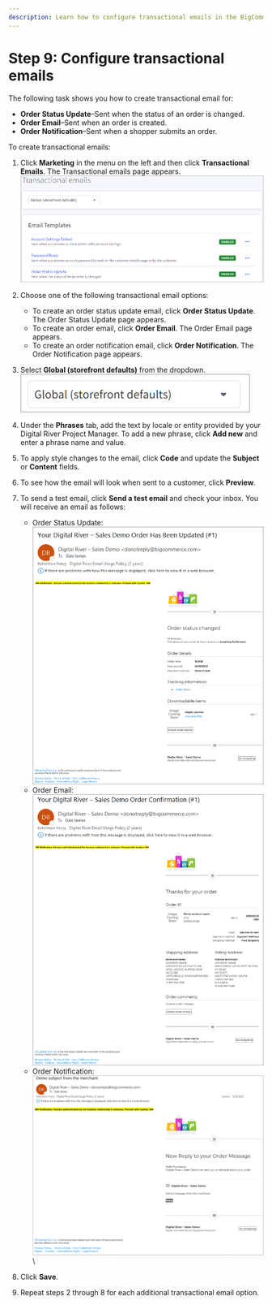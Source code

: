 ```yaml
---
description: Learn how to configure transactional emails in the BigCommerce App.
---
```


# Step 9: Configure transactional emails

The following task shows you how to create transactional email for:

* **Order Status Update**–Sent when the status of an order is changed.
* **Order Email**–Sent when an order is created.
* **Order Notification**–Sent when a shopper submits an order.

To create transactional emails:

1. Click **Marketing** in the menu on the left and then click **Transactional Emails**. The Transactional emails page appears. \
   ![](../.gitbook/assets/Transactional-emails.png)
2. Choose one of the following transactional email options:
   * To create an order status update email, click **Order Status Update**. The Order Status Update page appears.
   * To create an order email, click **Order Email**. The Order Email page appears.
   * To create an order notification email, click **Order Notification**. The Order Notification page appears.
3. Select **Global (storefront defaults)** from the dropdown.\
   ![](../.gitbook/assets/Global-storefront-defaults.png)
4. Under the **Phrases** tab, add the text by locale or entity provided by your Digital River Project Manager. To add a new phrase, click **Add new** and enter a phrase name and value.
5. To apply style changes to the email, click **Code** and update the **Subject** or **Content** fields.
6. To see how the email will look when sent to a customer, click **Preview**.
7. To send a test email, click **Send a test email** and check your inbox. You will receive an email as follows:
   * Order Status Update:\
     ![](../.gitbook/assets/Order-Status-Update-email.png)
   * Order Email:\
     &#x20;![](../.gitbook/assets/Order-email.png)
   * Order Notification:\
     &#x20;![](../.gitbook/assets/Order-Notification-email.png)\

8. Click **Save**.
9. Repeat steps 2 through 8 for each additional transactional email option.
